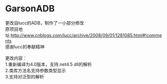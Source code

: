 # GarsonADB
更改自lucc的ADB，制作了一小部分修改<br />
原项目地址:http://www.cnblogs.com/lucc/archive/2008/09/01/1281085.html#!comments<br />
感谢lucc的奉献精神<br />
<br />
更改内容：<br />
1.重新编译为4.0版本，支持.net4.5 dll的解析<br />
2.类库方法名支持参数类型显示<br />
3.支持对泛型的解析<br />
